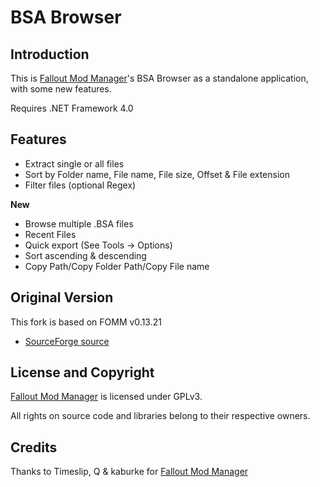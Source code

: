 # BSA Browser

## Introduction

This is [Fallout Mod Manager](https://sourceforge.net/projects/fomm/)'s BSA Browser as a standalone application, with some new features.

Requires .NET Framework 4.0

## Features

 - Extract single or all files
 - Sort by Folder name, File name, File size, Offset & File extension
 - Filter files (optional Regex)

**New**

 - Browse multiple .BSA files
 - Recent Files
 - Quick export (See Tools -> Options)
 - Sort ascending & descending
 - Copy Path/Copy Folder Path/Copy File name
 
## Original Version

This fork is based on FOMM v0.13.21

- [SourceForge source](https://sourceforge.net/p/fomm/code/685/tree/branches/qfomm/)

## License and Copyright
[Fallout Mod Manager](https://sourceforge.net/projects/fomm/) is licensed under GPLv3.

All rights on source code and libraries belong to their respective owners.

## Credits
 
Thanks to Timeslip, Q & kaburke for [Fallout Mod Manager](https://sourceforge.net/projects/fomm/)